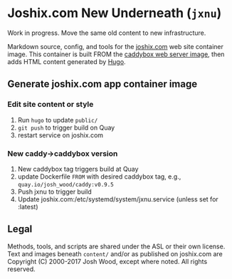 # Joshix.com New Underneath (`jxnu`)

Work in progress. Move the same old content to new infrastructure.

Markdown source, config, and tools for the [joshix.com][jx] web site container image. This container is built FROM the [caddybox web server image][caddybox], then adds HTML content generated by [Hugo][hugo].

##  Generate joshix.com app container image

### Edit site content or style

1. Run `hugo` to update `public/`
2. `git push` to trigger build on Quay
3. restart service on joshix.com

### New caddy->caddybox version

1. New caddybox tag triggers build at Quay
2. update Dockerfile `FROM` with desired caddybox tag, e.g., `quay.io/josh_wood/caddy:v0.9.5`
3. Push jxnu to trigger build
4. Update joshix.com:/etc/systemd/system/jxnu.service (unless set for :latest)

## Legal

Methods, tools, and scripts are shared under the ASL or their own license. Text and images beneath `content/` and/or as published on joshix.com are Copyright (C) 2000-2017 Josh Wood, except where noted. All rights reserved.


[caddybox]: https://github.com/joshix/caddybox
[hugo]: https://gohugo.io/
[jx]: https://joshix.com/
